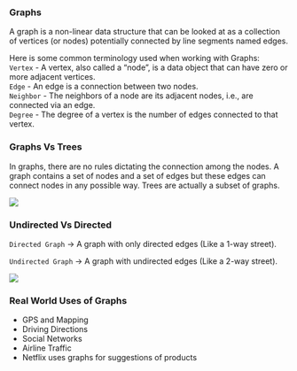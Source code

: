 
### Graphs
A graph is a non-linear data structure that can be looked at as a collection of vertices (or nodes) potentially connected by line segments named edges.

Here is some common terminology used when working with Graphs:
<br/>
`Vertex` - A vertex, also called a “node”, is a data object that can have zero or more adjacent vertices.
<br/>
`Edge` - An edge is a connection between two nodes.
<br/>
`Neighbor` - The neighbors of a node are its adjacent nodes, i.e., are connected via an edge.
<br/>
`Degree` - The degree of a vertex is the number of edges connected to that vertex.

### Graphs Vs Trees
In graphs, there are no rules dictating the connection among the nodes. A graph contains a set of nodes and a set of edges but these edges can connect nodes in any possible way. Trees are actually a subset of graphs.

<img src="https://miro.medium.com/max/700/1*-yHATwTlY2hwceJ93-D-cw.jpeg" />


### Undirected Vs Directed
`Directed Graph` → A graph with only directed edges (Like a 1-way street).

`Undirected Graph` → A graph with undirected edges (Like a 2-way street).

<img src="https://www.researchgate.net/profile/Debojoti_Kuzur/publication/282653028/figure/fig2/AS:282176378687493@1444287499817/Directed-and-Undirected-graph-Ref-7.png" >

### Real World Uses of Graphs

* GPS and Mapping
* Driving Directions
* Social Networks
* Airline Traffic
* Netflix uses graphs for suggestions of products

